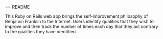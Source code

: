 == README

This Ruby on Rails web app brings the self-improvement philosophy of Benjamin Franklin to the Internet. Users identify qualities that they wish to improve and then track the number of times each day that they act contrary to the qualities they have identified.
